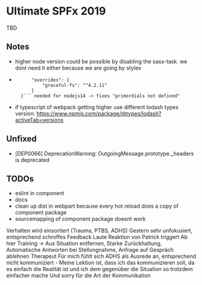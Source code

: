 # Ultimate SPFx 2019

TBD

## Notes

-   higher node version could be possible by disabling the sass-task. we dont need it either because we are going by stylex

-   ````"pnpm": {
          "overrides": {
              "graceful-fs": "^4.2.11"
          }
      }``` needed for nodejs14 -> fixes "primordials not defined"
    ````

-   if typescript of webpack getting higher use different lodash types version: https://www.npmjs.com/package/@types/lodash?activeTab=versions

## Unfixed

-   [DEP0066] DeprecationWarning: OutgoingMessage.prototype.\_headers is deprecated

## TODOs

-   eslint in component
-   docs
-   clean up dist in webpart because every hot reload does a copy of component package
-   sourcemapping of component package doesnt work

Verhalten wird einsortiert (Trauma, PTBS, ADHS)
Gestern sehr unfokusiert, entsprechend schroffes Feedback
Laute Reaktion von Patrick triggert
Ab hier Training -> Aus Situation entfernen, Starke Zurückhaltung, Automatische Antworten bei Stellungnahme, Anfrage auf Gespräch ablehnen
Therapeut
Für mich fühlt sich ADHS als Ausrede an, entsprechend nicht kommuniziert - Meine Lektion ist, dass ich das kommunizieren soll, da es einfach die Realität ist und ich dem gegenüber die Situation so trotzdem einfacher mache
Und sorry für die Art der Kommunikation
